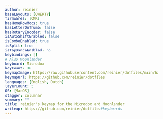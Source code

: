 ```yaml
---
author: reinier
baseLayouts: [QWERTY]
firmwares: [QMK]
hasHomeRowMods: true
hasLetterOnThumb: false
hasRotaryEncoder: false
isAutoShiftEnabled: false
isComboEnabled: true
isSplit: true
isTapDanceEnabled: no
keybindings: []
# Also Moonlander
keyboard: Microdox
keyCount: 36
keymapImage: https://raw.githubusercontent.com/reinier/dotfiles/main/hammerspoon/keyboard/keymap.png
keymapUrl: https://github.com/reinier/dotfiles
languages: [English, Dutch]
layerCount: 5
OS: [MacOS]
stagger: columnar
summary: ""
title: reinier's keymap for the Microdox and Moonlander
writeup: https://github.com/reinier/dotfiles#keyboards
---
```

